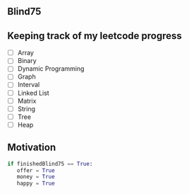 Blind75
---

## Keeping track of my leetcode progress

- [ ] Array 
- [ ] Binary
- [ ] Dynamic Programming
- [ ] Graph
- [ ] Interval
- [ ] Linked List
- [ ] Matrix
- [ ] String
- [ ] Tree
- [ ] Heap

Motivation 
---

```Python
if finishedBlind75 == True:
   offer = True
   money = True
   happy = True
```

